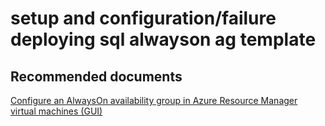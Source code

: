 <properties
	pageTitle="setup and configuration/failure deploying sql alwayson ag template"
	description="setup and configuration/failure deploying sql alwayson ag template"
	service="microsoft.compute"
	resource="virtualmachines"
	authors="aashu"
	displayOrder=""
	selfHelpType="generic"
	supportTopicIds="32511140"
	resourceTags="windowsSQL"
	productPesIds="14745"
	cloudEnvironments="public"
/>

# setup and configuration/failure deploying sql alwayson ag template


## **Recommended documents**
[Configure an AlwaysOn availability group in Azure Resource Manager virtual machines (GUI)](http://azure.microsoft.com/documentation/articles/virtual-machines-windows-portal-sql-alwayson-availability-groups/)
